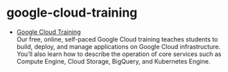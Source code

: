 # google-cloud-training

- [Google Cloud Training](https://www.netcomlearning.com/vendor/google-cloud-training)<br>
Our free, online, self-paced Google Cloud training teaches students to build, deploy, and manage applications on Google Cloud infrastructure. You’ll also learn how to describe the operation of core services such as Compute Engine, Cloud Storage, BigQuery, and Kubernetes Engine.
